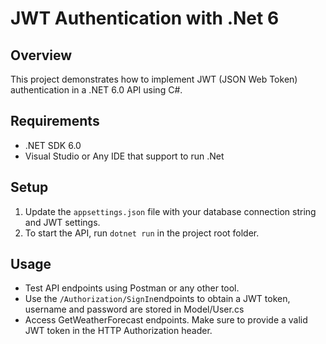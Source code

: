 # JWT Authentication with .Net 6

## Overview

This project demonstrates how to implement JWT (JSON Web Token) authentication in a .NET 6.0 API using C#.

## Requirements

- .NET SDK 6.0
- Visual Studio or Any IDE that support to run .Net

## Setup

1. Update the `appsettings.json` file with your database connection string and JWT settings.
3. To start the API, run `dotnet run` in the project root folder.

## Usage

- Test API endpoints using Postman or any other tool.
- Use the `/Authorization/SignIn`endpoints to obtain a JWT token, username and password are stored in Model/User.cs
- Access GetWeatherForecast endpoints. Make sure to provide a valid JWT token in the HTTP Authorization header.
